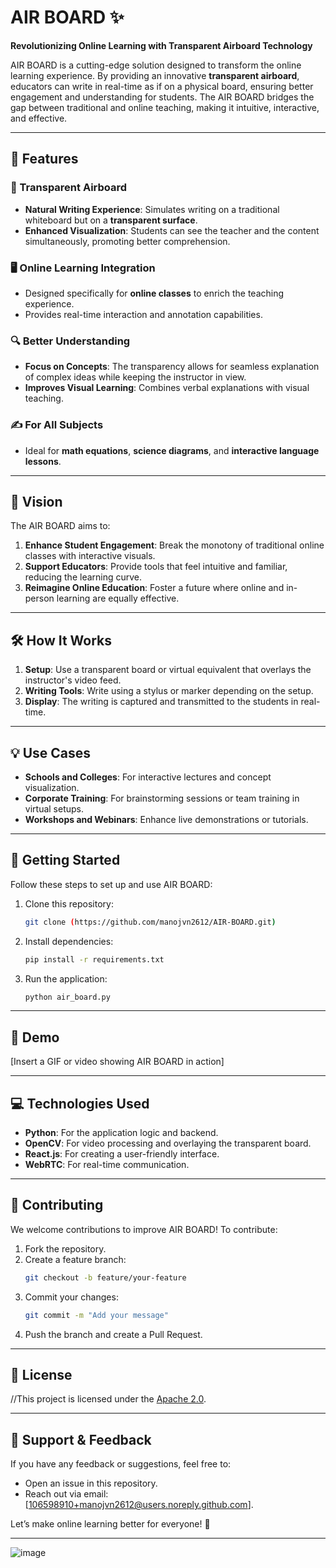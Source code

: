 
# AIR BOARD ✨  
**Revolutionizing Online Learning with Transparent Airboard Technology**

AIR BOARD is a cutting-edge solution designed to transform the online learning experience. By providing an innovative **transparent airboard**, educators can write in real-time as if on a physical board, ensuring better engagement and understanding for students. The AIR BOARD bridges the gap between traditional and online teaching, making it intuitive, interactive, and effective.

---

## 🚀 Features
### 🌟 Transparent Airboard
- **Natural Writing Experience**: Simulates writing on a traditional whiteboard but on a **transparent surface**.
- **Enhanced Visualization**: Students can see the teacher and the content simultaneously, promoting better comprehension.

### 🖥️ Online Learning Integration
- Designed specifically for **online classes** to enrich the teaching experience.
- Provides real-time interaction and annotation capabilities.

### 🔍 Better Understanding
- **Focus on Concepts**: The transparency allows for seamless explanation of complex ideas while keeping the instructor in view.
- **Improves Visual Learning**: Combines verbal explanations with visual teaching.

### ✍️ For All Subjects
- Ideal for **math equations**, **science diagrams**, and **interactive language lessons**.

---

## 📜 Vision
The AIR BOARD aims to:
1. **Enhance Student Engagement**: Break the monotony of traditional online classes with interactive visuals.
2. **Support Educators**: Provide tools that feel intuitive and familiar, reducing the learning curve.
3. **Reimagine Online Education**: Foster a future where online and in-person learning are equally effective.

---

## 🛠️ How It Works
1. **Setup**: Use a transparent board or virtual equivalent that overlays the instructor's video feed.
2. **Writing Tools**: Write using a stylus or marker depending on the setup.
3. **Display**: The writing is captured and transmitted to the students in real-time.

---

## 💡 Use Cases
- **Schools and Colleges**: For interactive lectures and concept visualization.
- **Corporate Training**: For brainstorming sessions or team training in virtual setups.
- **Workshops and Webinars**: Enhance live demonstrations or tutorials.

---

## 🔧 Getting Started
Follow these steps to set up and use AIR BOARD:
1. Clone this repository:
   ```bash
   git clone (https://github.com/manojvn2612/AIR-BOARD.git)
   ```
2. Install dependencies:
   ```bash
   pip install -r requirements.txt
   ```
3. Run the application:
   ```bash
   python air_board.py
   ```

---

## 🌟 Demo
[Insert a GIF or video showing AIR BOARD in action]

---

## 💻 Technologies Used
- **Python**: For the application logic and backend.
- **OpenCV**: For video processing and overlaying the transparent board.
- **React.js**: For creating a user-friendly interface.
- **WebRTC**: For real-time communication.

---

## 🤝 Contributing
We welcome contributions to improve AIR BOARD! To contribute:
1. Fork the repository.
2. Create a feature branch:
   ```bash
   git checkout -b feature/your-feature
   ```
3. Commit your changes:
   ```bash
   git commit -m "Add your message"
   ```
4. Push the branch and create a Pull Request.

---

## 📄 License
//This project is licensed under the [Apache 2.0](LICENSE).

---

## 🙌 Support & Feedback
If you have any feedback or suggestions, feel free to:
- Open an issue in this repository.
- Reach out via email: [106598910+manojvn2612@users.noreply.github.com].

Let’s make online learning better for everyone! 🌟

--- 


![image](https://github.com/user-attachments/assets/8af7fb2c-31ca-4136-9692-404ddac5f56f)
